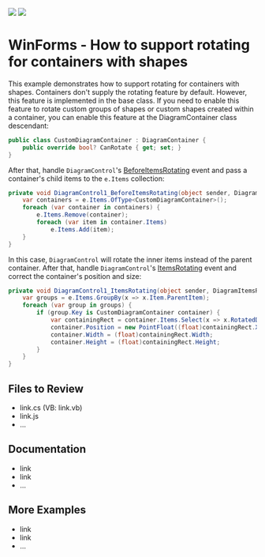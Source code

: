 <!-- default badges list -->
[![](https://img.shields.io/badge/Open_in_DevExpress_Support_Center-FF7200?style=flat-square&logo=DevExpress&logoColor=white)](https://supportcenter.devexpress.com/ticket/details/T1175892)
[![](https://img.shields.io/badge/📖_How_to_use_DevExpress_Examples-e9f6fc?style=flat-square)](https://docs.devexpress.com/GeneralInformation/403183)
<!-- default badges end -->
# WinForms - How to support rotating for containers with shapes

This example demonstrates how to support rotating for containers with shapes. Containers don't supply the rotating feature by default. However, this feature is implemented in the base class. If you need to enable this feature to rotate custom groups of shapes or custom shapes created within a container, you can enable this feature at the DiagramContainer class descendant:

```csharp
public class CustomDiagramContainer : DiagramContainer {
	public override bool? CanRotate { get; set; }
}

```

After that, handle `DiagramControl`'s [BeforeItemsRotating](https://docs.devexpress.com/WindowsForms/DevExpress.XtraDiagram.DiagramControl.BeforeItemsRotating) event and pass a container's child items to the `e.Items` collection:

```csharp
private void DiagramControl1_BeforeItemsRotating(object sender, DiagramBeforeItemsRotatingEventArgs e) {
    var containers = e.Items.OfType<CustomDiagramContainer>();
    foreach (var container in containers) {
        e.Items.Remove(container);
        foreach (var item in container.Items)
            e.Items.Add(item);
    }
}
```

In this case, `DiagramControl` will rotate the inner items instead of the parent container.
After that, handle `DiagramControl`'s [ItemsRotating](https://docs.devexpress.com/WindowsForms/DevExpress.XtraDiagram.DiagramControl.ItemsRotating) event and correct the container's position and size:

```csharp
private void DiagramControl1_ItemsRotating(object sender, DiagramItemsRotatingEventArgs e) {
    var groups = e.Items.GroupBy(x => x.Item.ParentItem);
    foreach (var group in groups) {
        if (group.Key is CustomDiagramContainer container) {
            var containingRect = container.Items.Select(x => x.RotatedDiagramBounds().BoundedRect()).Aggregate(Rect.Empty, Rect.Union);
            container.Position = new PointFloat((float)containingRect.X, (float)containingRect.Y);
            container.Width = (float)containingRect.Width;
            container.Height = (float)containingRect.Height;
        }
    }
}
```

## Files to Review

- link.cs (VB: link.vb)
- link.js
- ...

## Documentation

- link
- link
- ...

## More Examples

- link
- link
- ...
